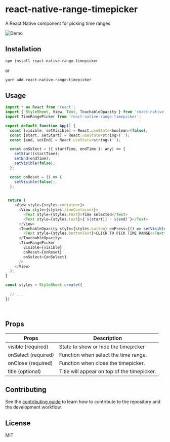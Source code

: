 # react-native-range-timepicker

A React Native component for picking time ranges

![Demo](https://j.gifs.com/k2OnWE.gif)

## Installation

```sh
npm install react-native-range-timepicker
```
or 

```sh
yarn add react-native-range-timepicker
```

## Usage

```js
import * as React from 'react';
import { StyleSheet, View, Text, TouchableOpacity } from 'react-native';
import TimeRangePicker from 'react-native-range-timepicker';

export default function App() {
  const [visible, setVisible] = React.useState<boolean>(false);
  const [start, setStart] = React.useState<string>('');
  const [end, setEnd] = React.useState<string>('');

  const onSelect = ({ startTime, endTime }: any) => {
    setStart(startTime);
    setEnd(endTime);
    setVisible(false);
  };

  const onReset = () => {
    setVisible(false);
  };

 
 return (
    <View style={styles.container}>
      <View style={styles.timeContainer}>
        <Text style={styles.text}>Time selected</Text>
        <Text style={styles.text}>{`${start)} - ${end}`}</Text>
      </View>
      <TouchableOpacity style={styles.button} onPress={() => setVisible(true)}>
        <Text style={styles.buttonText}>CLICK TO PICK TIME RANGE</Text>
      </TouchableOpacity>
      <TimeRangePicker
        visible={visible}
        onReset={onReset}
        onSelect={onSelect}
      />
    </View>
  );
}

const styles = StyleSheet.create({
  
  // ...
})

   
```

## Props

| Props | Description |
| ----------- | ----------- |
| visible (required) | State to show or hide the timepicker |
| onSelect (required) | Function when select the time range. |
| onClose (required) | Function when close the timepicker. |
| title (optional) | Title will appear on top of the timepicker. |

## Contributing

See the [contributing guide](CONTRIBUTING.md) to learn how to contribute to the repository and the development workflow.

## License

MIT
